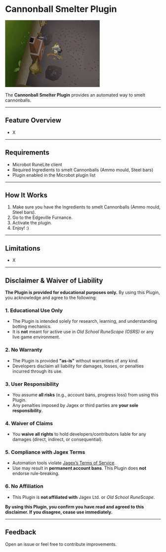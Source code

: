 # Cannonball Smelter Plugin

![preview](assets/cannonballsmelter_example.gif)

The **Cannonball Smelter Plugin** provides an automated way to smelt cannonballs.

---

## Feature Overview

- X

---

## Requirements
- Microbot RuneLite client
- Required Ingredients to smelt Cannonballs (Ammo mould, Steel bars)
- Plugin enabled in the Microbot plugin list

---

## How It Works
1. Make sure you have the Ingredients to smelt Cannonballs (Ammo mould, Steel bars).
2. Go to the Edgeville Furnance.
3. Activate the plugin.
4. Enjoy! :)

---

## Limitations
- X

---

## Disclaimer & Waiver of Liability

**The Plugin is provided for educational purposes only.** By using this Plugin, you acknowledge and agree to the following:

### 1. Educational Use Only
- The Plugin is intended solely for research, learning, and understanding botting mechanics.
- It is **not** meant for active use in *Old School RuneScape (OSRS)* or any live game environment.

### 2. No Warranty
- The Plugin is provided **"as-is"** without warranties of any kind.
- Developers disclaim all liability for damages, losses, or penalties incurred through its use.

### 3. User Responsibility
- You assume **all risks** (e.g., account bans, progress loss) from using this Plugin.
- Any penalties imposed by Jagex or third parties are **your sole responsibility**.

### 4. Waiver of Claims
- You **waive all rights** to hold developers/contributors liable for any damages (direct, indirect, or consequential).

### 5. Compliance with Jagex Terms
- Automation tools violate [Jagex’s Terms of Service](https://www.jagex.com/en-GB/terms).
- Use may result in **permanent account bans**. This Plugin does **not** endorse rule-breaking.

### 6. No Affiliation
- This Plugin is **not affiliated with** Jagex Ltd. or *Old School RuneScape*.

**By using this Plugin, you confirm you have read and agreed to this disclaimer. If you disagree, cease use immediately.**

---

## Feedback
Open an issue or feel free to contribute improvements.

